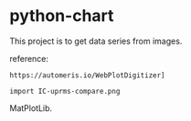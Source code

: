# python-chart
 
This project is to get data series from images. 

reference: 

    https://automeris.io/WebPlotDigitizer]
		
	import IC-uprms-compare.png

 MatPlotLib.
